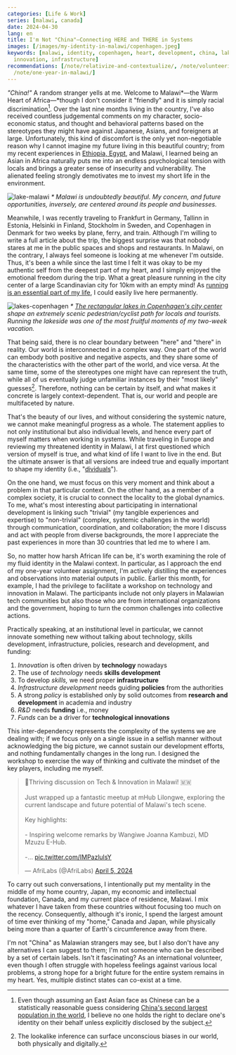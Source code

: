 ```yaml
---
categories: [Life & Work]
series: [malawi, canada]
date: 2024-04-30
lang: en
title: I'm Not "China"—Connecting HERE and THERE in Systems
images: [/images/my-identity-in-malawi/copenhagen.jpeg]
keywords: [malawi, identity, copenhagen, heart, development, china, lakes, afrilabs,
  innovation, infrastructure]
recommendations: [/note/relativize-and-contextualize/, /note/volunteering-in-malawi/,
  /note/one-year-in-malawi/]
---
```


*"China!"* A random stranger yells at me. Welcome to Malawi*&mdash;the Warm Heart of Africa&mdash;*though I don't consider it "friendly" and it is simply racial discrimination[^1]. Over the last nine months living in the country, I've also received countless judgemental comments on my character, socio-economic status, and thought and behavioral patterns based on the stereotypes they might have against Japanese, Asians, and foreigners at large. Unfortunately, this kind of discomfort is the only yet non-negotiable reason why I cannot imagine my future living in this beautiful country; from my recent experiences in [Ethiopia, Egypt](/note/relativize-and-contextualize/), and Malawi, I learned being an Asian in Africa naturally puts me into an endless psychological tension with locals and brings a greater sense of insecurity and vulnerability. The alienated feeling strongly demotivates me to invest my short life in the environment.

![lake-malawi](/images/my-identity-in-malawi/malawi.jpeg)
_\* Malawi is undoubtedly beautiful. My concern, and future opportunities, inversely, are centered around its people and businesses._

Meanwhile, I was recently traveling to Frankfurt in Germany, Tallinn in Estonia, Helsinki in Finland, Stockholm in Sweden, and Copenhagen in Denmark for two weeks by plane, ferry, and train. Although I'm willing to write a full article about the trip, the biggest surprise was that nobody stares at me in the public spaces and shops and restaurants. In Malawi, on the contrary, I always feel someone is looking at me whenever I'm outside. Thus, it's been a while since the last time I felt it was okay to be my authentic self from the deepest part of my heart, and I simply enjoyed the emotional freedom during the trip. What a great pleasure running in the city center of a large Scandinavian city for 10km with an empty mind! As [running is an essential part of my life](/note/search-for-identity/), I could easily live here permanently.

![lakes-copenhagen](/images/my-identity-in-malawi/copenhagen.jpeg)
_\* [The rectangular lakes in Copenhagen's city center](https://en.wikipedia.org/wiki/The_Lakes,_Copenhagen) shape an extremely scenic pedestrian/cyclist path for locals and tourists. Running the lakeside was one of the most fruitful moments of my two-week vacation._

That being said, there is no clear boundary between "here" and "there" in reality. Our world is interconnected in a complex way. One part of the world can embody both positive and negative aspects, and they share some of the characteristics with the other part of the world, and vice versa. At the same time, some of the stereotypes one might have can represent the truth, while all of us eventually judge unfamiliar instances by their "most likely" guesses[^2]. Therefore, nothing can be certain by itself, and what makes it concrete is largely context-dependent. That is, our world and people are multifaceted by nature.

That's the beauty of our lives, and without considering the systemic nature, we cannot make meaningful progress as a whole. The statement applies to not only institutional but also individual levels, and hence every part of myself matters when working in systems. While traveling in Europe and reviewing my threatened identity in Malawi, I at first questioned which version of myself is true, and what kind of life I want to live in the end. But the ultimate answer is that all versions are indeed true and equally important to shape my identity (i.e., "[dividuals](/note/dividual-in-recsys/)").

On the one hand, we must focus on this very moment and think about a problem in that particular context. On the other hand, as a member of a complex society, it is crucial to connect the locality to the global dynamics. To me, what's most interesting about participating in international development is linking such "trivial" (my tangible experiences and expertise) to "non-trivial" (complex, systemic challenges in the world) through communication, coordination, and collaboration; the more I discuss and act with people from diverse backgrounds, the more I appreciate the past experiences in more than 30 countries that led me to where I am.

So, no matter how harsh African life can be, it's worth examining the role of my fluid identity in the Malawi context. In particular, as I approach the end of my one-year volunteer assignment, I'm actively distilling the experiences and observations into material outputs in public. Earlier this month, for example, I had the privilege to facilitate a workshop on technology and innovation in Malawi. The participants include not only players in Malawian tech communities but also those who are from international organizations and the government, hoping to turn the common challenges into collective actions.

<script defer class="speakerdeck-embed" data-id="4adba91b0d674fd8850939508c1c5edc" data-ratio="1.7772511848341233" src="//speakerdeck.com/assets/embed.js"></script>

Practically speaking, at an institutional level in particular, we cannot innovate something new without talking about technology, skills development, infrastructure, policies, research and development, and funding:

1. *Innovation* is often driven by **technology** nowadays
2. The use of *technology* needs **skills development**
3. To develop *skills,* we need proper **infrastructure**
4. *Infrastructure development* needs guiding **policies** from the authorities
5. A strong *policy* is established only by solid outcomes from **research and development** in academia and industry
6. *R&D* needs **funding** i.e., money
7. *Funds* can be a driver for **technological innovations**

This inter-dependency represents the complexity of the systems we are dealing with; if we focus only on a single issue in a selfish manner without acknowledging the big picture, we cannot sustain our development efforts, and nothing fundamentally changes in the long run. I designed the workshop to exercise the way of thinking and cultivate the mindset of the key players, including me myself.

<blockquote class="twitter-tweet"><p lang="en" dir="ltr">🤝Thriving discussion on Tech &amp; Innovation in Malawi! 🇲🇼<br><br>Just wrapped up a fantastic meetup at mHub Lilongwe, exploring the current landscape and future potential of Malawi&#39;s tech scene.<br><br>Key highlights:<br><br>- Inspiring welcome remarks by Wangiwe Joanna Kambuzi, MD Mzuzu E-Hub.<br><br>-… <a href="https://t.co/IMPazlulsY">pic.twitter.com/IMPazlulsY</a></p>&mdash; AfriLabs (@AfriLabs) <a href="https://twitter.com/AfriLabs/status/1776317708541276584?ref_src=twsrc%5Etfw">April 5, 2024</a></blockquote> <script async src="https://platform.twitter.com/widgets.js" charset="utf-8"></script>

To carry out such conversations, I intentionally put my mentality in the middle of my home country, Japan, my economic and intellectual foundation, Canada, and my current place of residence, Malawi. I mix whatever I have taken from these countries without focusing too much on the recency. Consequently, although it's ironic, I spend the largest amount of time ever thinking of my "home," Canada and Japan, while physically being more than a quarter of Earth's circumference away from there.

I'm not "China" as Malawian strangers may see, but I also don't have any alternatives I can suggest to them; I'm not someone who can be described by a set of certain labels. Isn't it fascinating? As an international volunteer, even though I often struggle with hopeless feelings against various local problems, a strong hope for a bright future for the entire system remains in my heart. Yes, multiple distinct states can co-exist at a time.

[^1]: Even though assuming an East Asian face as Chinese can be a statistically reasonable guess considering [China's second largest population in the world](https://worldpopulationreview.com/), I believe no one holds the right to declare one's identity on their behalf unless explicitly disclosed by the subject.
[^2]: The lookalike inference can surface unconscious biases in our world, both physically and digitally.
